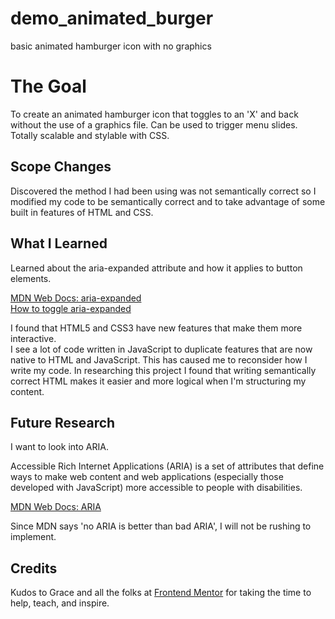 # demo_animated_burger

basic animated hamburger icon with no graphics

# The Goal

To create an animated hamburger icon that toggles to an 'X' and back without the use of a graphics file.
Can be used to trigger menu slides.
Totally scalable and stylable with CSS.

## Scope Changes

Discovered the method I had been using was not semantically correct so I modified my code to be semantically correct and to take advantage of some built in features of HTML and CSS.  

## What I Learned  

Learned about the aria-expanded attribute and how it applies to button elements.  

[MDN Web Docs: aria-expanded](https://developer.mozilla.org/en-US/docs/Web/Accessibility/ARIA/Attributes/aria-expanded)  
[How to toggle aria-expanded](http://www.davidmacd.com/blog/toggle-aria-expanded-javascript.html)  

I found that HTML5 and CSS3 have new features that make them more interactive.  
I see a lot of code written in JavaScript to duplicate features that are now native to HTML 
and JavaScript.
This has caused me to reconsider how I write my code. In researching this project I 
found that writing semantically correct HTML makes it easier and more logical when I'm 
structuring my content.

## Future Research

I want to look into ARIA.

Accessible Rich Internet Applications (ARIA) is a set of attributes that define ways to make web content and web applications (especially those developed with JavaScript) more accessible to people with disabilities.  

[MDN Web Docs: ARIA](https://developer.mozilla.org/en-US/docs/Web/Accessibility/ARIA)  

Since MDN says 'no ARIA is better than bad ARIA', I will not be rushing to implement.

## Credits

Kudos to Grace and all the folks at [Frontend Mentor](https://www.frontendmentor.io/)
for taking the time to help, teach, and inspire.


